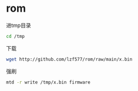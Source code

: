 # rom

进tmp目录

~~~bash
cd /tmp
~~~

下载

~~~bash
wget http://github.com/lzf577/rom/raw/main/x.bin
~~~


强刷
~~~bash
mtd -r write /tmp/x.bin firmware
~~~
